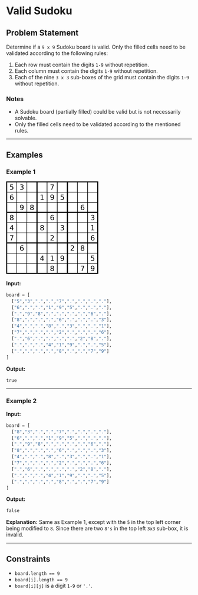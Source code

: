 # Valid Sudoku

## Problem Statement

Determine if a `9 x 9` Sudoku board is valid. Only the filled cells need to be validated according to the following rules:

1. Each row must contain the digits `1-9` without repetition.
2. Each column must contain the digits `1-9` without repetition.
3. Each of the nine `3 x 3` sub-boxes of the grid must contain the digits `1-9` without repetition.

### Notes

- A Sudoku board (partially filled) could be valid but is not necessarily solvable.
- Only the filled cells need to be validated according to the mentioned rules.

---

## Examples

### Example 1
![alt text](image.png)

**Input:**
```python
board = [
  ["5","3",".",".","7",".",".",".","."],
  ["6",".",".","1","9","5",".",".","."],
  [".","9","8",".",".",".",".","6","."],
  ["8",".",".",".","6",".",".",".","3"],
  ["4",".",".","8",".","3",".",".","1"],
  ["7",".",".",".","2",".",".",".","6"],
  [".","6",".",".",".",".","2","8","."],
  [".",".",".","4","1","9",".",".","5"],
  [".",".",".",".","8",".",".","7","9"]
]
```

**Output:**
```python
true
```

---

### Example 2

**Input:**
```python
board = [
  ["8","3",".",".","7",".",".",".","."],
  ["6",".",".","1","9","5",".",".","."],
  [".","9","8",".",".",".",".","6","."],
  ["8",".",".",".","6",".",".",".","3"],
  ["4",".",".","8",".","3",".",".","1"],
  ["7",".",".",".","2",".",".",".","6"],
  [".","6",".",".",".",".","2","8","."],
  [".",".",".","4","1","9",".",".","5"],
  [".",".",".",".","8",".",".","7","9"]
]
```

**Output:**
```python
false
```

**Explanation:**
Same as Example 1, except with the `5` in the top left corner being modified to `8`. Since there are two `8's` in the top left `3x3` sub-box, it is invalid.

---

## Constraints

- `board.length == 9`
- `board[i].length == 9`
- `board[i][j]` is a digit `1-9` or `'.'`.
